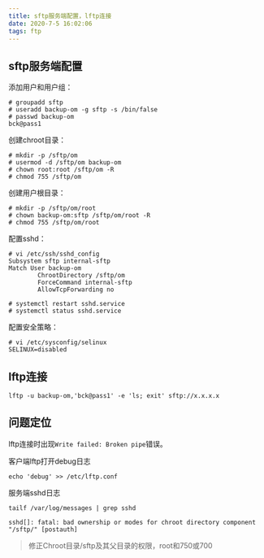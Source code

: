 ```yaml
---
title: sftp服务端配置，lftp连接
date: 2020-7-5 16:02:06
tags: ftp
---
```


## sftp服务端配置

添加用户和用户组：

```
# groupadd sftp
# useradd backup-om -g sftp -s /bin/false
# passwd backup-om
bck@pass1
```

创建chroot目录：

```
# mkdir -p /sftp/om
# usermod -d /sftp/om backup-om
# chown root:root /sftp/om -R
# chmod 755 /sftp/om
```

创建用户根目录：

```
# mkdir -p /sftp/om/root
# chown backup-om:sftp /sftp/om/root -R
# chmod 755 /sftp/om/root
```

配置sshd：

```
# vi /etc/ssh/sshd_config
Subsystem sftp internal-sftp
Match User backup-om
        ChrootDirectory /sftp/om
        ForceCommand internal-sftp
        AllowTcpForwarding no
		
# systemctl restart sshd.service
# systemctl status sshd.service
```

配置安全策略：

```
# vi /etc/sysconfig/selinux
SELINUX=disabled
```

## lftp连接

```
lftp -u backup-om,'bck@pass1' -e 'ls; exit' sftp://x.x.x.x
```

## 问题定位

lftp连接时出现`Write failed: Broken pipe`错误。

客户端lftp打开debug日志

`echo 'debug' >> /etc/lftp.conf`

服务端sshd日志

`tailf /var/log/messages | grep sshd`

```
sshd[]: fatal: bad ownership or modes for chroot directory component "/sftp/" [postauth]
```

> 修正Chroot目录/sftp及其父目录的权限，root和750或700
